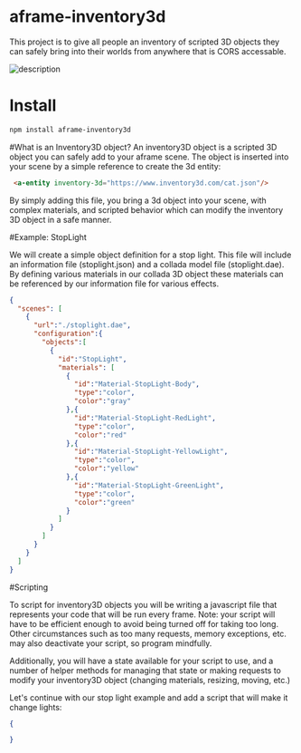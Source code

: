 # aframe-inventory3d

This project is to give all people an inventory of scripted 3D objects they can safely bring into their worlds from anywhere that is CORS accessable.

![description](http://i.imgur.com/1kkp8i0.jpg)

# Install

```bash
npm install aframe-inventory3d
```

#What is an Inventory3D object?
An inventory3D object is a scripted 3D object you can safely add to your aframe scene. The object is inserted into your scene by a simple reference to create the 3d entity:

```html
 <a-entity inventory-3d="https://www.inventory3d.com/cat.json"/>
```

By simply adding this file, you bring a 3d object into your scene, with complex materials, and scripted behavior which can modify the inventory 3D object in a safe manner.

#Example: StopLight

We will create a simple object definition for a stop light. This file will include an information file (stoplight.json) and a collada model file (stoplight.dae). By defining various materials in our collada 3D object these materials can be referenced by our information file for various effects.

```json
{
  "scenes": [
    {
      "url":"./stoplight.dae",
      "configuration":{
        "objects":[
          {
            "id":"StopLight",
            "materials": [
              {
                "id":"Material-StopLight-Body",
                "type":"color",
                "color":"gray"
              },{
                "id":"Material-StopLight-RedLight",
                "type":"color",
                "color":"red"
              },{
                "id":"Material-StopLight-YellowLight",
                "type":"color",
                "color":"yellow"
              },{
                "id":"Material-StopLight-GreenLight",
                "type":"color",
                "color":"green"
              }
            ]
          }
        ]
      }
    }
  ]
}
```

#Scripting

To script for inventory3D objects you will be writing a javascript file that represents your code that will be run every frame. Note: your script will have to be efficient enough to avoid being turned off for taking too long. Other circumstances such as too many requests, memory exceptions, etc. may also deactivate your script, so program mindfully.

Additionally, you will have a state available for your script to use, and a number of helper methods for managing that state or making requests to modify your inventory3D object (changing materials, resizing, moving, etc.)

Let's continue with our stop light example and add a script that will make it change lights:

```json
{

}
```
